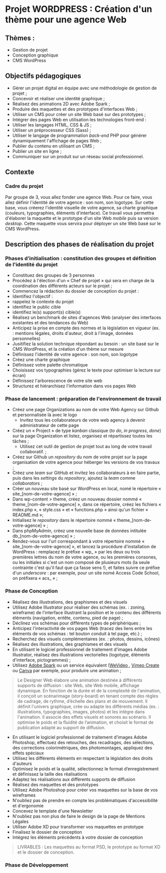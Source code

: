 # Projet WORDPRESS : Création d'un thème pour une agence Web

## Thèmes : 
- Gestion de projet
- Conception graphique
- CMS WordPress

## Objectifs pédagogiques
- Gérer un projet digital en équipe avec une méthodologie de gestion de projet ;
- Concevoir et réaliser une identité graphique ;
- Réalisez des animations 2D avec Adobe Spark ;
- Produire des maquettes et des prototypes d'interfaces Web ;
- Utiliser un CMS pour créer un site Web basé sur des prototypes ;
- Intégrer des pages Web en utilisation les technologies front-end  :
 - Utiliser les langages HTML, CSS & JS ;
 - Utiliser un préprocesseur CSS (Sass) ;
- Utiliser le langage de programmation *back-end* PHP pour générer dynamiquement l'affichage de pages Web ;
- Publier du contenu en utilisant un CMS ; 
- Publier un site en ligne ;
- Communiquer sur un produit sur un réseau social professionnel.

## Contexte 

### Cadre du projet
Par groupe de 3, vous allez fonder une agence Web. Pour ce faire, vous allez définir l'identité de votre agence : son nom, son logotype. Sur cette base, vous créerez l'identité visuelle de votre agence, sa charte graphique (couleurs, typographies, éléments d'interface). Ce travail vous permettra d'élaborer la maquette et le prototype d'un site Web *mobile* puis sa version *desktop*. Cette maquette vous servira pour déployer un site Web basé sur le CMS WordPress.

## Description des phases de réalisation du projet 

### Phases d’initialisation : constitution des groupes et définition de l'identité du projet

- Constituez des groupes de 3 personnes
- Procédez à l'élection d'un « Chef de projet » qui sera en charge de la coordination des différents acteurs sur le projet ; 
- Commencez la rédaction du dossier de conception du projet :
 - Identifiez l'objectif :
  - rappelez le contexte du projet
  - identifiez le public cible
  - identifiez le(s) support(s) cible(s)
 - Réalisez un benchmark de sites d'agences Web (analyser des interfaces existantes et des tendances du Web) 
 - Anticipez la prise en compte des normes et la législation en vigueur (ex. : mentions légales, droits d'auteur, droit à l'image, données personnelles)
- Jusitifiez la solution technique répondant au besoin : un site basé sur le CMS WordPress, et la création d'un thème sur mesure
- Définissez l'identité de votre agence : son nom, son logotype
- Créez une charte graphique
 - Définissez votre palette chromatique
 - Choisissez vos typographies (gérez le texte pour optimiser la lecture sur écran)
- Définissez l'arborescence de votre site web
 - Structurez et hiérarchisez l'information dans vos pages Web

### Phase de lancement : préparation de l'environnement de travail

- Créez une page Organizations au nom de votre Web Agency sur Github et personnalisée là avec le logo
  - Invitez tous les collaborateurs de votre web agency à devenir administrateur de cette page
- Créez un « Project »  de type *kanban* classique (*to do*, *in progress*, *done*) sur la page Organization et listez, organisez et répartissez toutes les tâches ;
  - Utilisez cet outil de gestion de projet tout au long de votre travail collaboratif.  ;
- Créez sur Github un *repository* du nom de votre projet sur la page organisation de votre agence pour héberger les versions de vos travaux ;
- Créez une *team* sur GitHub et invitez les collaborateurs à en faire partie, puis dans les *settings* du *repository*, ajoutez la *team* comme *collaborators* ;
- Créer un nouveau site basé sur WordPress en local, nomé le répertoire « site_[nom-de-votre-agence] » ;
- Dans wp-content > theme, créez un nouveau dossier nommé « theme_[nom-de-votre-agence] », dans ce répertoire, créez les fichiers « index.php », « style.css » et « functions.php » ainsi qu'un fichier « README.md »;
- Initialisez le *repository* dans le répertoire nommé « theme_[nom-de-votre-agence] » ;
- Dans phpMyAdmin, créez une nouvelle base de données intitulée db_[nom-de-votre-agence] » ;
- Rendez-vous sur l'url correspondant à votre répertoire nommé « site_[nom-de-votre-agence] », et lancez la procédure d'installation de WordPress : remplacez le préfixe « wp_ » par les deux ou trois premières lettres du nom de votre agence, ou les premières consones, ou les initiales si c'est un nom composé de plusieurs mots (la seule contrainte c'est qu'il faut que ça fasse sens !), et faites suivre ce préfixe d'un *underscore* : par exemple, pour un site nomé Access Code School, on préfixera « acs_ » ;

### Phase de Conception

- Réalisez des illustrations, des graphismes et des visuels
 - Utilisez Adobe Illustrator pour réaliser des schémas (ex. : zoning, wireframe) de l'interface illustrant la position et le contenu des différents éléments (navigation, entête, contenu, pied de page) ;
 - Déclinez vos schémas pour différents types de périphériques ;
 - Anticipez l'interactivité de vos pages Web (tracez des liens entre les éléments de vos schémas : tel bouton conduit à tel page, etc.) ;
 - Recherchez des visuels complémentaires (ex. : photos, dessins, icônes)
 - Réalisez des illustrations, des graphismes et des visuels
  - En utilisant le logiciel professionnel de traitement d'images Adobe Illustrator, réalisez des illustrations vectorielles (logotype, éléments d'interface, pictogrammes) ;
 - Utilisez [Adobe Spark](https://www.adobe.com/fr/express/) ou un service équivalent ([WeVideo ](https://www.wevideo.com/), [Vimeo Create](https://vimeo.com/create) ou [Canva](https://www.canva.com/fr_fr/) par exemple, pour produire une animation ;
> Le Designer Web élabore une animation destinée à différents supports de diffusion : site Web, site Web mobile, affichage dynamique. En fonction de la durée et de la complexité de l'animation, il conçoit un scénarimage (story-board) en tenant compte des règles de cadrage, de rythme, d’échelle des plans et de mouvement. Il définit l'univers graphique, crée ou adapte les différents médias (ex. : illustrations, typographies, images, photos) et les intègre dans l'animation. Il associe des effets visuels et sonores au scénario. Il optimise le poids et la fluidité de l’animation, et choisit le format de publication adapté au support de diffusion.
 - En utilisant le logiciel professionnel de traitement d'images Adobe Photoshop, effectuez des retouches, des recadrages, des sélections, des corrections colorimétriques, des photomontages, appliquez des effets spéciaux
 - Utilisez les différents éléments en respectant la législation des droits d'auteurs
 - Optimisez le poids et la qualité, sélectionnez le format d’enregistrement et définissez la taille des réalisations
 - Adaptez les réalisations aux différents supports de diffusion
- Réalisez des maquettes et des prototypes
 - Utilisez Adobe Photoshop pour créer vos maquettes sur la base de vos wireframes
  - N'oubliez pas de prendre en compte les problématiques d'accessibilité et d'ergonomie
  - Concevez le template d'une Newsletter
  - N'oubliez pas non plus de faire le design de la page de Mentions Légales
 - Utiliser Adobe XD pour transformer vos maquettes en prototype
- Finalisez le dossier de conception
 - Intégrez les éléments précédents à votre dossier de conception 

> LIVRABLES : Les maquettes au format PSD, le prototype au format XD et le dossier de conception.

### Phase de Développement
